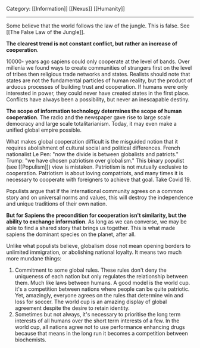 Category: [[Information]] [[Nexus]] [[Humanity]]
___
Some believe that the world follows the law of the jungle. This is false. See [[The False Law of the Jungle]].

**The clearest trend is not constant conflict, but rather an increase of cooperation**. 

10000- years ago sapiens could only cooperate at the level of bands. Over millenia we found ways to create communities of strangers first on the level of tribes then religious trade networks and states. Realists should note that states are not the fundamental particles of human reality, but the product of arduous processes of building trust and cooperation. If humans were only interested in power, they could never have created states in the first place. Conflicts have always been a possibility, but never an inescapable destiny. 

**The scope of information technology determines the scope of human cooperation**. The radio and the newspaper gave rise to large scale democracy and large scale totalitarianism. Today, it may even make a unified global empire possible. 

What makes global cooperation difficult is the misguided notion that it requires abolishment of cultural social and political differences. French nationalist Le Pen: "now the divide is between globalists and patriots." Trump: "we have chosen patriotism over globalism." This binary populist (see [[Populism]]) view is mistaken. Patriotism is not mutually exclusive to cooperation. Patriotism is about loving compatriots, and many times it is necessary to cooperate with foreigners to achieve that goal. Take Covid 19. 

Populists argue that if the international community agrees on a common story and on universal norms and values, this will destroy the independence and unique traditions of their own nation. 

**But for Sapiens the precondition for cooperation isn't similarity, but the ability to exchange information**. As long as we can converse, we may be able to find a shared story that brings us together. This is what made sapiens the dominant species on the planet, after all. 

Unlike what populists believe, globalism dose not mean opening borders to unlimited immigration, or abolishing national loyalty. It means two much more mundane things: 

1. Commitment to some global rules. These rules don't deny the uniqueness of each nation but only regulates the relationship between them. Much like laws between humans. A good model is the world cup. it's a competition between nations where people can be quite patriotic. Yet, amazingly, everyone agrees on the rules that determine win and loss for soccer. The world cup is an amazing display of global agreement despite the desire to retain identity. 
2. Sometimes but not always, it's necessary to prioritise the long term interests of all humans over the short term interests of a few. In the world cup, all nations agree not to use performance enhancing drugs because that means in the long run it becomes a competition between biochemists. 
